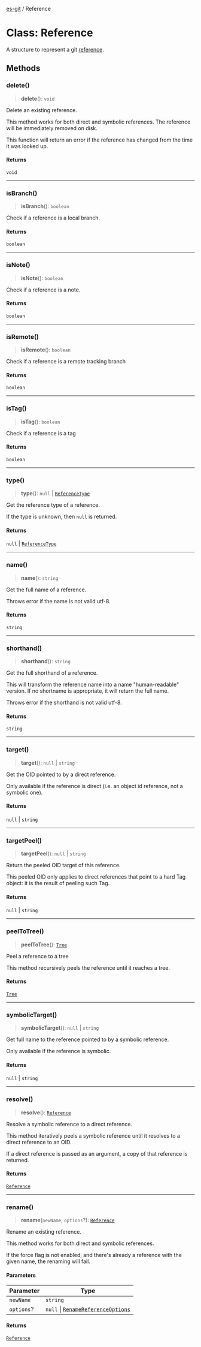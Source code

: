 [es-git](../globals.md) / Reference

# Class: Reference

A structure to represent a git [reference][1].

[1]: https://git-scm.com/book/en/Git-Internals-Git-References

## Methods

### delete()

> **delete**(): `void`

Delete an existing reference.

This method works for both direct and symbolic references. The reference
will be immediately removed on disk.

This function will return an error if the reference has changed from the
time it was looked up.

#### Returns

`void`

***

### isBranch()

> **isBranch**(): `boolean`

Check if a reference is a local branch.

#### Returns

`boolean`

***

### isNote()

> **isNote**(): `boolean`

Check if a reference is a note.

#### Returns

`boolean`

***

### isRemote()

> **isRemote**(): `boolean`

Check if a reference is a remote tracking branch

#### Returns

`boolean`

***

### isTag()

> **isTag**(): `boolean`

Check if a reference is a tag

#### Returns

`boolean`

***

### type()

> **type**(): `null` \| [`ReferenceType`](../type-aliases/ReferenceType.md)

Get the reference type of a reference.

If the type is unknown, then `null` is returned.

#### Returns

`null` \| [`ReferenceType`](../type-aliases/ReferenceType.md)

***

### name()

> **name**(): `string`

Get the full name of a reference.

Throws error if the name is not valid utf-8.

#### Returns

`string`

***

### shorthand()

> **shorthand**(): `string`

Get the full shorthand of a reference.

This will transform the reference name into a name "human-readable"
version. If no shortname is appropriate, it will return the full name.

Throws error if the shorthand is not valid utf-8.

#### Returns

`string`

***

### target()

> **target**(): `null` \| `string`

Get the OID pointed to by a direct reference.

Only available if the reference is direct (i.e. an object id reference,
not a symbolic one).

#### Returns

`null` \| `string`

***

### targetPeel()

> **targetPeel**(): `null` \| `string`

Return the peeled OID target of this reference.

This peeled OID only applies to direct references that point to a hard
Tag object: it is the result of peeling such Tag.

#### Returns

`null` \| `string`

***

### peelToTree()

> **peelToTree**(): [`Tree`](Tree.md)

Peel a reference to a tree

This method recursively peels the reference until it reaches
a tree.

#### Returns

[`Tree`](Tree.md)

***

### symbolicTarget()

> **symbolicTarget**(): `null` \| `string`

Get full name to the reference pointed to by a symbolic reference.

Only available if the reference is symbolic.

#### Returns

`null` \| `string`

***

### resolve()

> **resolve**(): [`Reference`](Reference.md)

Resolve a symbolic reference to a direct reference.

This method iteratively peels a symbolic reference until it resolves to
a direct reference to an OID.

If a direct reference is passed as an argument, a copy of that
reference is returned.

#### Returns

[`Reference`](Reference.md)

***

### rename()

> **rename**(`newName`, `options`?): [`Reference`](Reference.md)

Rename an existing reference.

This method works for both direct and symbolic references.

If the force flag is not enabled, and there's already a reference with
the given name, the renaming will fail.

#### Parameters

| Parameter | Type |
| ------ | ------ |
| `newName` | `string` |
| `options`? | `null` \| [`RenameReferenceOptions`](../interfaces/RenameReferenceOptions.md) |

#### Returns

[`Reference`](Reference.md)
